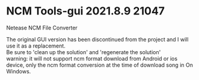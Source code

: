 # NCM Tools-gui 2021.8.9 21047
Netease NCM File Converter

The original GUI version has been discontinued from the project and I will use it as a replacement.  
Be sure to 'clean up the solution' and 'regenerate the solution'  
warning: it will not support ncm format download from Android or ios device, only the ncm format conversion at the time of download song in On Windows.
